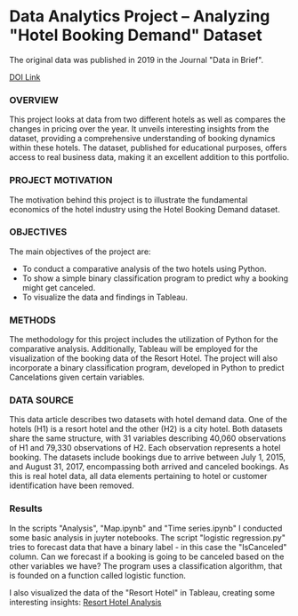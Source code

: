 # Data Analytics Project – Analyzing "Hotel Booking Demand" Dataset
The original data was published in 2019 in the Journal "Data in Brief".

[DOI Link](https://doi.org/10.1016/j.dib.2018.11.126)

### OVERVIEW
This project looks at data from two different hotels as well as compares the changes in pricing over the year. It unveils interesting insights from the dataset, providing a comprehensive understanding of booking dynamics within these hotels. The dataset, published for educational purposes, offers access to real business data, making it an excellent addition to this portfolio.

### PROJECT MOTIVATION
The motivation behind this project is to illustrate the fundamental economics of the hotel industry using the Hotel Booking Demand dataset.

### OBJECTIVES
The main objectives of the project are:
- To conduct a comparative analysis of the two hotels using Python.
- To show a simple binary classification program to predict why a booking might get canceled.
- To visualize the data and findings in Tableau.

### METHODS
The methodology for this project includes the utilization of Python for the comparative analysis. Additionally, Tableau will be employed for the visualization of the booking data of the Resort Hotel. The project will also incorporate a binary classification program, developed in Python to predict Cancelations given certain variables.

### DATA SOURCE
This data article describes two datasets with hotel demand data. One of the hotels (H1) is a resort hotel and the other (H2) is a city hotel. Both datasets share the same structure, with 31 variables describing 40,060 observations of H1 and 79,330 observations of H2. Each observation represents a hotel booking. The datasets include bookings due to arrive between July 1, 2015, and August 31, 2017, encompassing both arrived and canceled bookings. As this is real hotel data, all data elements pertaining to hotel or customer identification have been removed.

### Results
In the scripts "Analysis", "Map.ipynb" and "Time series.ipynb" I conducted some basic analysis in juyter notebooks. The script "logistic regression.py" tries to forecast data that have a binary label - in this case the "IsCanceled" column. Can we forecast if a booking is going to be canceled based on the other variables we have? The program uses a classification algorithm, that is founded on a function called logistic function.

I also visualized the data of the "Resort Hotel" in Tableau, creating some interesting insights: [Resort Hotel Analysis](https://public.tableau.com/app/profile/hf.mb/viz/ResortHotelBookingAnalysis/)
